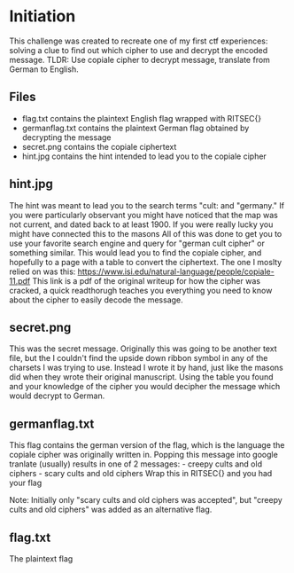 # Initiation
This challenge was created to recreate one of my first ctf experiences: solving a clue to find out which cipher to use and decrypt the encoded message.
TLDR: Use copiale cipher to decrypt message, translate from German to English.

## Files
 - flag.txt contains the plaintext English flag wrapped with RITSEC{}
 - germanflag.txt contains the plaintext German flag obtained by decrypting the message
 - secret.png contains the copiale ciphertext
 - hint.jpg contains the hint intended to lead you to the copiale cipher

## hint.jpg
The hint was meant to lead you to the search terms "cult: and "germany." 
If you were particularly observant you might have noticed that the map was not current, and dated back to at least 1900.
If you were really lucky you might have connected this to the masons
All of this was done to get you to use your favorite search engine and query for "german cult cipher" or something similar.
This would lead you to find the copiale cipher, and hopefully to a page with a table to convert the ciphertext.
The one I moslty relied on was this: https://www.isi.edu/natural-language/people/copiale-11.pdf
This link is a pdf of the original writeup for how the cipher was cracked, a quick readthorugh teaches you everything you need to know about the cipher to easily decode the message.

## secret.png
This was the secret message. Originally this was going to be another text file, but the I couldn't find the upside down ribbon symbol in any of the charsets I was trying to use.
Instead I wrote it by hand, just like the masons did when they wrote their original manuscript.
Using the table you found and your knowledge of the cipher you would decipher the message which would decrypt to German.

## germanflag.txt
This flag contains the german version of the flag, which is the language the copiale cipher was originally written in.
Popping this message into google tranlate (usually) results in one of 2 messages:
    - creepy cults and old ciphers
    - scary cults and old ciphers
Wrap this in RITSEC{} and you had your flag

Note: Initially only "scary cults and old ciphers was accepted", but "creepy cults and old ciphers" was added as an alternative flag.

## flag.txt
The plaintext flag
